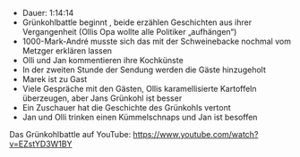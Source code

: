 - Dauer: 1:14:14
- Grünkohlbattle beginnt , beide erzählen Geschichten aus ihrer Vergangenheit (Ollis Opa wollte alle Politiker „aufhängen“)
- 1000-Mark-André musste sich das mit der Schweinebacke nochmal vom Metzger erklären lassen
- Olli und Jan kommentieren ihre Kochkünste
- In der zweiten Stunde der Sendung werden die Gäste hinzugeholt
- Marek ist zu Gast
- Viele Gespräche mit den Gästen, Ollis karamellisierte Kartoffeln überzeugen, aber Jans Grünkohl ist besser
- Ein Zuschauer hat die Geschichte des Grünkohls vertont
- Jan und Olli trinken einen Kümmelschnaps und Jan ist besoffen

Das Grünkohlbattle auf YouTube:
https://www.youtube.com/watch?v=EZstYD3W1BY